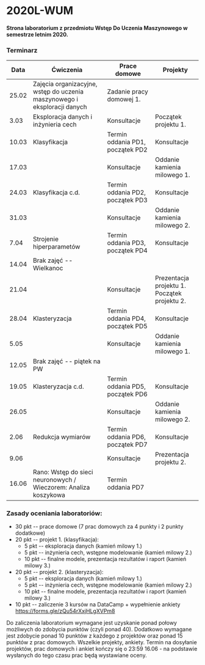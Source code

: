 # 2020L-WUM
#### Strona laboratorium z przedmiotu Wstęp Do Uczenia Maszynowego w semestrze letnim 2020.
### Terminarz

| Data  | Ćwiczenia                                                                 | Prace domowe                     | Projekty                     |
|-------|----------------------------------------------------|----------------------------------|------------------------------|
| 25.02 | Zajęcia organizacyjne, wstęp do uczenia maszynowego i eksploracji danych| Zadanie pracy domowej 1.         |
| 3.03  | Eksploracja danych i inżynieria cech                                    | Konsultacje                      | Początek projektu 1.         |
| 10.03 | Klasyfikacja                                                            | Termin oddania PD1, początek PD2 | Konsultacje                  |
| 17.03 |                                                                         | Konsultacje                      | Oddanie kamienia milowego 1. |
| 24.03 | Klasyfikacja c.d.                                                       | Termin oddania PD2, początek PD3 | Konsultacje                  |
| 31.03 |                                                                         | Konsultacje                      | Oddanie kamienia milowego 2. |
| 7.04  | Strojenie hiperparametów                                                | Termin oddania PD3, początek PD4 | Konsultacje                  |
| 14.04 | Brak zajęć -- Wielkanoc 
| 21.04 |                                                                         | Konsultacje                      | Prezentacja projektu 1. <br> Początek projektu 2.     |
| 28.04 | Klasteryzacja                                                           | Termin oddania PD4, początek PD5 | Konsultacje                  |
| 5.05  |                                                                         | Konsultacje                      | Oddanie kamienia milowego 1. |
| 12.05 | Brak zajęć -- piątek na PW                                              |                                  |                              |
| 19.05 | Klasteryzacja c.d.                                                      | Termin oddania PD5, początek PD6 | Konsultacje                  |
| 26.05 |                                                                         | Konsultacje                      | Oddanie kamienia milowego 2. |
| 2.06  | Redukcja wymiarów                                                       | Termin oddania PD6, początek PD7 | Konsultacje                  |
| 9.06  |                                                                         | Konsultacje                      | Prezentacja projektu 2.      |
| 16.06 | Rano: Wstęp do sieci neuronowych / Wieczorem: Analiza koszykowa                                                     | Termin oddania PD7               |                              |

### Zasady oceniania laboratoriów:

* 30 pkt -- prace domowe (7 prac domowych za 4 punkty i 2 punkty dodatkowe)
* 20 pkt -- projekt 1. (klasyfikacja):
  * 5 pkt -- eksploracja danych (kamień milowy 1.)
  * 5 pkt -- inżynieria cech, wstępne modelowanie (kamień milowy 2.)
  * 10 pkt -- finalne modele, prezentacja rezultatów i raport (kamień milowy 3.)
* 20 pkt -- projekt 2. (klasteryzacja):
  * 5 pkt -- eksploracja danych (kamień milowy 1.)
  * 5 pkt -- inżynieria cech, wstępne modelowanie (kamień milowy 2.)
  * 10 pkt -- finalne modele, prezentacja rezultatów i raport (kamień milowy 3.)
* 10 pkt -- zaliczenie 3 kursów na DataCamp + wypełnienie ankiety https://forms.gle/zQu54rXxjHLgXVPm8

Do zaliczenia laboratorium wymagane jest uzyskanie ponad połowy możliwych do zdobycia punktów (czyli ponad 40). Dodatkowo wymagane jest zdobycie ponad 10 punktów z każdego z projektów oraz ponad 15 punktów z prac domowych. Wszelkie projekty, ankiety. Termin na dosyłanie projektów, prac domowych i ankiet kończy się o 23:59 16.06 - na podstawie wysłanych do tego czasu prac będą wystawiane oceny.
